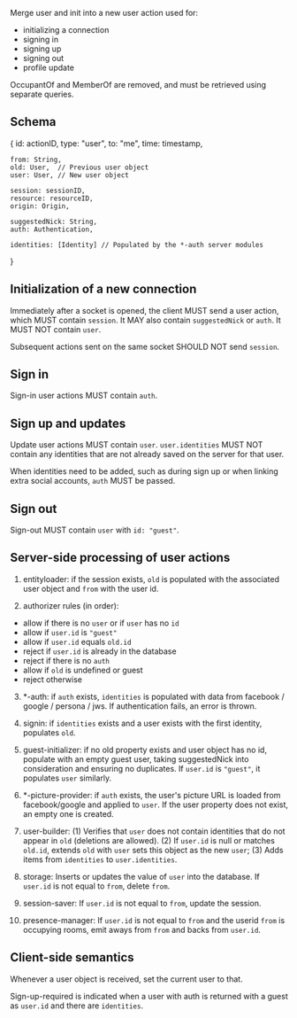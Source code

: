 Merge user and init into a new user action used for:

- initializing a connection
- signing in
- signing up
- signing out
- profile update

OccupantOf and MemberOf are removed, and must be retrieved using separate queries.

Schema
------
{
	id: actionID,
	type: "user",
	to: "me",
	time: timestamp,
	
	from: String,
	old: User,	// Previous user object
	user: User,	// New user object
	
	session: sessionID,
	resource: resourceID,
	origin: Origin,
	
	suggestedNick: String,
	auth: Authentication,
	
	identities: [Identity] // Populated by the *-auth server modules
}


Initialization of a new connection
----------------------------------

Immediately after a socket is opened, the client MUST send a user action, which
MUST contain `session`. It MAY also contain `suggestedNick` or `auth`. It MUST
NOT contain `user`.

Subsequent actions sent on the same socket SHOULD NOT send `session`.


Sign in
-------

Sign-in user actions MUST contain `auth`.


Sign up and updates
-------------------

Update user actions MUST contain `user`. `user.identities` MUST NOT contain any
identities that are not already saved on the server for that user.

When identities need to be added, such as during sign up or when linking extra
social accounts, `auth` MUST be passed.


Sign out
--------

Sign-out MUST contain `user` with `id: "guest"`.


Server-side processing of user actions
--------------------------------------

1.	entityloader: if the session exists, `old` is populated with the
	associated user object and `from` with the user id.

2.	authorizer rules (in order):
 - allow if there is no `user` or if `user` has no `id`
 - allow if `user.id` is `"guest"`
 - allow if `user.id` equals `old.id`
 - reject if `user.id` is already in the database
 - reject if there is no `auth`
 - allow if `old` is undefined or guest
 - reject otherwise

3.	*-auth: if `auth` exists, `identities` is populated
	with data from facebook / google / persona / jws. If authentication fails,
	an error is thrown.
	
4.	signin: if `identities` exists and a user exists with the first 
	identity, populates `old`.

5.	guest-initializer: if no old property exists and user object has no id,
	populate with an empty guest user, taking suggestedNick into consideration
	and ensuring no duplicates.	If `user.id` is `"guest"`, it populates `user` 
	similarly.
	
6.	*-picture-provider: if `auth` exists, the user's picture URL is loaded from
	facebook/google and applied to `user`. If the user property does not exist,
	an empty one is created.
	
7.	user-builder: (1) Verifies that `user` does not contain identities that do
	not appear in `old` (deletions are allowed). (2) If `user.id` is null or
	matches `old.id`, extends `old` with `user` sets this object as the new 
	`user`; (3) Adds items from `identities` to `user.identities`.

8.	storage: Inserts or updates the value of `user` into the database. If 
	`user.id` is not equal to `from`, delete `from`.

9.	session-saver: If `user.id` is not equal to `from`, update the session.

10. presence-manager: If `user.id` is not equal to `from` and the userid `from`
	is occupying rooms, emit aways from `from` and backs from `user.id`.


Client-side semantics
---------------------

Whenever a user object is received, set the current user to that.

Sign-up-required is indicated when a user with auth is returned with a guest as
`user.id` and there are `identities`.
